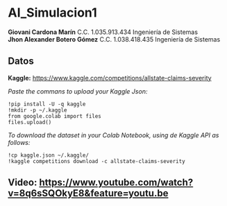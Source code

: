 # AI_Simulacion1

**Giovani Cardona Marín**  C.C. 1.035.913.434 Ingeniería de Sistemas   
**Jhon Alexander Botero Gómez** C.C.  1.038.418.435 Ingeniería de Sistemas 

## Datos
**Kaggle:** https://www.kaggle.com/competitions/allstate-claims-severity

*Paste the commans to upload your Kaggle Json:*
```
!pip install -U -q kaggle
!mkdir -p ~/.kaggle
from google.colab import files
files.upload()
```

*To download the dataset in your Colab Notebook, using de Kaggle API as follows:*
```
!cp kaggle.json ~/.kaggle/
!kaggle competitions download -c allstate-claims-severity
```
## Video: https://www.youtube.com/watch?v=8q6sSQOkyE8&feature=youtu.be
